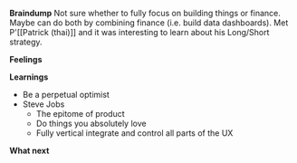 **Braindump**
Not sure whether to fully focus on building things or finance. Maybe can do both by combining finance (i.e. build data dashboards). Met P'[[Patrick (thai)]] and it was interesting to learn about his Long/Short strategy.

**Feelings**

**Learnings**
- Be a perpetual optimist
- Steve Jobs
	- The epitome of product
	- Do things you absolutely love
	- Fully vertical integrate and control all parts of the UX

**What next**